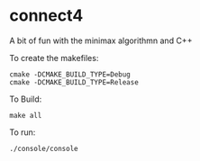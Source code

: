 # connect4

A bit of fun with the minimax algorithmn and C++

To create the makefiles:

    cmake -DCMAKE_BUILD_TYPE=Debug
    cmake -DCMAKE_BUILD_TYPE=Release

To Build:

    make all

To run:

    ./console/console
